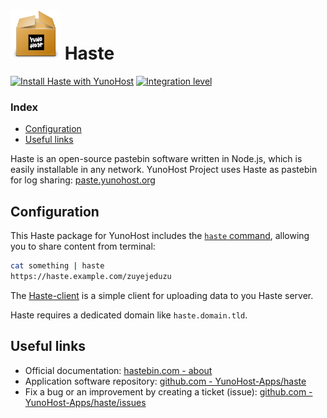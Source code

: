 # <img src="/images/yunohost_package.png" height="80px" alt="Package"> Haste

[![Install Haste with YunoHost](https://install-app.yunohost.org/install-with-yunohost.png)](https://install-app.yunohost.org/?app=haste) [![Integration level](https://dash.yunohost.org/integration/haste.svg)](https://dash.yunohost.org/appci/app/haste)

### Index

- [Configuration](#Configuration)
- [Useful links](#useful-links)

Haste is an open-source pastebin software written in Node.js, which is easily installable in any network. YunoHost Project uses Haste as pastebin for log sharing: [paste.yunohost.org](https://paste.yunohost.org/)

## Configuration

This Haste package for YunoHost includes the [`haste` command](https://github.com/diethnis/standalones/blob/master/hastebin.sh), allowing you to share content from terminal:

```bash
cat something | haste
https://haste.example.com/zuyejeduzu
```
The [Haste-client](https://github.com/seejohnrun/haste-client) is a simple client for uploading data to you Haste server. 

Haste requires a dedicated domain like `haste.domain.tld`.

## Useful links

+ Official documentation: [hastebin.com - about](https://hastebin.com/about.md)
+ Application software repository: [github.com - YunoHost-Apps/haste](https://github.com/YunoHost-Apps/haste_ynh)
+ Fix a bug or an improvement by creating a ticket (issue): [github.com - YunoHost-Apps/haste/issues](https://github.com/YunoHost-Apps/haste_ynh/issues)
